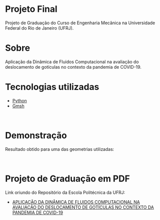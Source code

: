 <h1> Projeto Final </h1>
<p>Projeto de Graduação do Curso de Engenharia Mecânica na Universidade Federal do Rio de Janeiro (UFRJ).</p>

<h1>Sobre</h1>
<p>Aplicação da Dinâmica de Fluidos Computacional na avaliação do deslocamento de gotículas no contexto da pandemia de COVID-19.</p> 

<h1>Tecnologias utilizadas</h1>
<ul>
    <li><a href="https://www.python.org/">Python</a></li>
    <li><a href="https://gmsh.info/">Gmsh</a></li>
</ul>

<br>

<h1>Demonstração</h1>
<p>Resultado obtido para uma das geometrias utilizadas:</p>

<img scr="resultados/fechadoCorpoCorrente.png">
<img scr="resultados/fechadoCorpoGoticula.png">

<h1>Projeto de Graduação em PDF</h1>
<p>Link oriundo do Repositório da Escola Politécnica da UFRJ:</p> 
<ul>
    <li><a href = "http://www.repositorio.poli.ufrj.br/rep-download.php?farquivo=projpoli10034318.pdf&fcodigo=5238">APLICAÇÃO DA DINÂMICA DE FLUIDOS COMPUTACIONAL NA AVALIAÇÃO DO DESLOCAMENTO DE GOTÍCULAS NO CONTEXTO DA PANDEMIA DE COVID-19</a></li>
</ul>